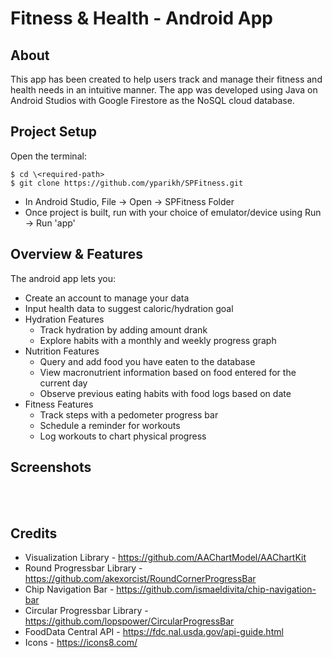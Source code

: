 # Fitness & Health - Android App

## About

This app has been created to help users track and manage their fitness and health needs in an intuitive manner. The app was developed using Java on Android Studios with Google Firestore as the NoSQL cloud database. 

## Project Setup


 Open the terminal:
 ```
 $ cd \<required-path>
 $ git clone https://github.com/yparikh/SPFitness.git
 ```
 * In Android Studio, File -> Open -> SPFitness Folder
 * Once project is built, run with your choice of emulator/device using Run -> Run 'app'

## Overview & Features

The android app lets you:
- Create an account to manage your data 
- Input health data to suggest caloric/hydration goal 
- Hydration Features
    - Track hydration by adding amount drank
    - Explore habits with a monthly and weekly progress graph
- Nutrition Features
    - Query and add food you have eaten to the database
    - View macronutrient information based on food entered for the current day
    - Observe previous eating habits with food logs based on date 
- Fitness Features
    - Track steps with a pedometer progress bar
    - Schedule a reminder for workouts
    - Log workouts to chart physical progress  

## Screenshots

![<img src="/readme/Screenshot_home.png" align="left"
width="200"
    hspace="10" vspace="10">](/readme/Screenshot_home.png)
![<img src="/readme/Screenshot_nutrition.png" align="left"
width="200"
    hspace="10" vspace="10">](/readme/Screenshot_nutrition.png)
![<img src="/readme/Screenshot_hydration.png" align="left"
width="200"
    hspace="10" vspace="10">](/readme/Screenshot_hydration.png)
![<img src="/readme/Screenshot_Fitness.png" align="left"
width="200"
    hspace="10" vspace="10">](/readme/Screenshot_Fitness.png)  
<br />
## Credits
* Visualization Library - https://github.com/AAChartModel/AAChartKit
* Round Progressbar Library - https://github.com/akexorcist/RoundCornerProgressBar
* Chip Navigation Bar - https://github.com/ismaeldivita/chip-navigation-bar
* Circular Progressbar Library - https://github.com/lopspower/CircularProgressBar
* FoodData Central API - https://fdc.nal.usda.gov/api-guide.html
* Icons - https://icons8.com/
